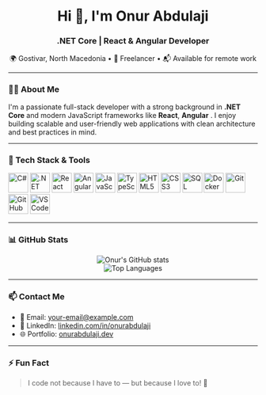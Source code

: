 <h1 align="center">Hi 👋, I'm Onur Abdulaji</h1>
<h3 align="center">.NET Core | React & Angular Developer</h3>

<p align="center">
  🌍 Gostivar, North Macedonia • 💼 Freelancer • 📬 Available for remote work
</p>

---

### 🧑‍💻 About Me

I'm a passionate full-stack developer with a strong background in **.NET Core** and modern JavaScript frameworks like **React**, **Angular** . I enjoy building scalable and user-friendly web applications with clean architecture and best practices in mind.

---

### 🚀 Tech Stack & Tools

<p align="left">
  <img src="https://cdn.jsdelivr.net/gh/devicons/devicon/icons/csharp/csharp-original.svg" alt="C#" width="40" height="40"/>
  <img src="https://cdn.jsdelivr.net/gh/devicons/devicon/icons/dotnetcore/dotnetcore-original.svg" alt=".NET Core" width="40" height="40"/>
  <img src="https://cdn.jsdelivr.net/gh/devicons/devicon/icons/react/react-original.svg" alt="React" width="40" height="40"/>
  <img src="https://cdn.jsdelivr.net/gh/devicons/devicon/icons/angularjs/angularjs-original.svg" alt="Angular" width="40" height="40"/>
  <img src="https://cdn.jsdelivr.net/gh/devicons/devicon/icons/javascript/javascript-original.svg" alt="JavaScript" width="40" height="40"/>
  <img src="https://cdn.jsdelivr.net/gh/devicons/devicon/icons/typescript/typescript-original.svg" alt="TypeScript" width="40" height="40"/>
  <img src="https://cdn.jsdelivr.net/gh/devicons/devicon/icons/html5/html5-original.svg" alt="HTML5" width="40" height="40"/>
  <img src="https://cdn.jsdelivr.net/gh/devicons/devicon/icons/css3/css3-original.svg" alt="CSS3" width="40" height="40"/>
  <img src="https://cdn.jsdelivr.net/gh/devicons/devicon/icons/sqlite/sqlite-original.svg" alt="SQL" width="40" height="40"/>
  <img src="https://cdn.jsdelivr.net/gh/devicons/devicon/icons/docker/docker-original.svg" alt="Docker" width="40" height="40"/>
  <img src="https://cdn.jsdelivr.net/gh/devicons/devicon/icons/git/git-original.svg" alt="Git" width="40" height="40"/>
  <img src="https://cdn.jsdelivr.net/gh/devicons/devicon/icons/github/github-original.svg" alt="GitHub" width="40" height="40"/>
  <img src="https://cdn.jsdelivr.net/gh/devicons/devicon/icons/vscode/vscode-original.svg" alt="VS Code" width="40" height="40"/>
</p>

---

### 📊 GitHub Stats

<p align="center">
  <img src="https://github-readme-stats.vercel.app/api?username=abdulajionur&show_icons=true&theme=radical" alt="Onur's GitHub stats"/>
  <br/>
  <img src="https://github-readme-stats.vercel.app/api/top-langs/?username=abdulajionur&layout=compact&theme=radical" alt="Top Languages"/>
</p>


---

### 📫 Contact Me

- 📧 Email: [your-email@example.com](mailto:your-email@example.com)  
- 💼 LinkedIn: [linkedin.com/in/onurabdulaji](https://linkedin.com/in/onurabdulaji)  
- 🌐 Portfolio: [onurabdulaji.dev](https://onurabdulaji.dev)

---

### ⚡ Fun Fact

> I code not because I have to — but because I love to! 🚀
